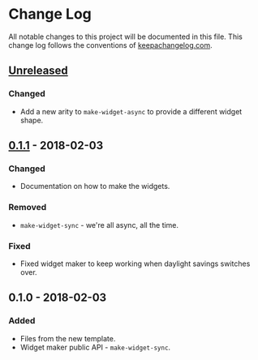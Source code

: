# Change Log
All notable changes to this project will be documented in this file. This change log follows the conventions of [keepachangelog.com](http://keepachangelog.com/).

## [Unreleased][unreleased]
### Changed
- Add a new arity to `make-widget-async` to provide a different widget shape.

## [0.1.1] - 2018-02-03
### Changed
- Documentation on how to make the widgets.

### Removed
- `make-widget-sync` - we're all async, all the time.

### Fixed
- Fixed widget maker to keep working when daylight savings switches over.

## 0.1.0 - 2018-02-03
### Added
- Files from the new template.
- Widget maker public API - `make-widget-sync`.

[unreleased]: https://github.com/your-name/calctext/compare/0.1.1...HEAD
[0.1.1]: https://github.com/your-name/calctext/compare/0.1.0...0.1.1
